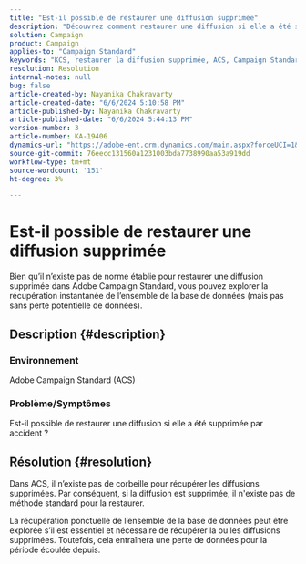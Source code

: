 ```yaml
---
title: "Est-il possible de restaurer une diffusion supprimée"
description: "Découvrez comment restaurer une diffusion si elle a été supprimée par accident et ses conséquences."
solution: Campaign
product: Campaign
applies-to: "Campaign Standard"
keywords: "KCS, restaurer la diffusion supprimée, ACS, Campaign Standard"
resolution: Resolution
internal-notes: null
bug: false
article-created-by: Nayanika Chakravarty
article-created-date: "6/6/2024 5:10:58 PM"
article-published-by: Nayanika Chakravarty
article-published-date: "6/6/2024 5:44:13 PM"
version-number: 3
article-number: KA-19406
dynamics-url: "https://adobe-ent.crm.dynamics.com/main.aspx?forceUCI=1&pagetype=entityrecord&etn=knowledgearticle&id=48d7a0b8-2724-ef11-840a-00224809adb3"
source-git-commit: 76eecc131560a1231003bda7738990aa53a919dd
workflow-type: tm+mt
source-wordcount: '151'
ht-degree: 3%

---
```


# Est-il possible de restaurer une diffusion supprimée


Bien qu’il n’existe pas de norme établie pour restaurer une diffusion supprimée dans Adobe Campaign Standard, vous pouvez explorer la récupération instantanée de l’ensemble de la base de données (mais pas sans perte potentielle de données).

## Description {#description}


### <b>Environnement</b>

Adobe Campaign Standard (ACS)

### <b>Problème/Symptômes</b>

Est-il possible de restaurer une diffusion si elle a été supprimée par accident ?


## Résolution {#resolution}


Dans ACS, il n’existe pas de corbeille pour récupérer les diffusions supprimées. Par conséquent, si la diffusion est supprimée, il n&#39;existe pas de méthode standard pour la restaurer.

La récupération ponctuelle de l’ensemble de la base de données peut être explorée s’il est essentiel et nécessaire de récupérer la ou les diffusions supprimées. Toutefois, cela entraînera une perte de données pour la période écoulée depuis.
